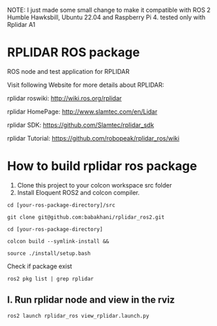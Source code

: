 NOTE: I just made some small change to make it compatible with ROS 2 Humble
Hawksbill, Ubuntu 22.04 and Raspberry Pi 4. tested only with Rplidar A1

RPLIDAR ROS package
=====================================================================

ROS node and test application for RPLIDAR

Visit following Website for more details about RPLIDAR:

rplidar roswiki: http://wiki.ros.org/rplidar

rplidar HomePage:   http://www.slamtec.com/en/Lidar

rplidar SDK: https://github.com/Slamtec/rplidar_sdk

rplidar Tutorial:  https://github.com/robopeak/rplidar_ros/wiki

How to build rplidar ros package
=====================================================================

1) Clone this project to your colcon workspace src folder
2) Install Eloquent ROS2 and colcon compiler.


```
cd [your-ros-package-directory]/src

git clone git@github.com:babakhani/rplidar_ros2.git

cd [your-ros-package-directory]

colcon build --symlink-install &&

source ./install/setup.bash
```

Check if package exist

```
ros2 pkg list | grep rplidar
```

I. Run rplidar node and view in the rviz
------------------------------------------------------------

```
ros2 launch rplidar_ros view_rplidar.launch.py
```
